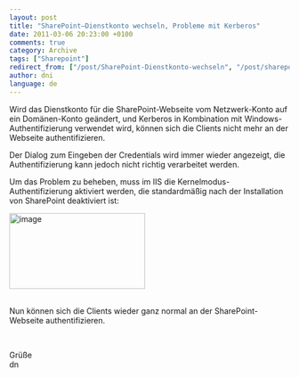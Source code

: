 ```yaml
---
layout: post
title: "SharePoint–Dienstkonto wechseln, Probleme mit Kerberos"
date: 2011-03-06 20:23:00 +0100
comments: true
category: Archive
tags: ["Sharepoint"]
redirect_from: ["/post/SharePoint-Dienstkonto-wechseln", "/post/sharepoint-dienstkonto-wechseln"]
author: dni
language: de
---
```

<!-- more -->
<p>Wird das Dienstkonto f&uuml;r die SharePoint-Webseite vom Netzwerk-Konto auf ein Dom&auml;nen-Konto ge&auml;ndert, und Kerberos in Kombination mit Windows-Authentifizierung verwendet wird, k&ouml;nnen sich die Clients nicht mehr an der Webseite authentifizieren.</p>
<p>Der Dialog zum Eingeben der Credentials wird immer wieder angezeigt, die Authentifizierung kann jedoch nicht richtig verarbeitet werden.</p>
<p>Um das Problem zu beheben, muss im IIS die Kernelmodus-Authentifizierung aktiviert werden, die standardm&auml;&szlig;ig nach der Installation von SharePoint deaktiviert ist:</p>
<p><a href="/assets/archive/image_299.png"><img style="background-image: none; margin: 0px; padding-left: 0px; padding-right: 0px; display: inline; padding-top: 0px; border: 0px;" title="image" src="/assets/archive/image_thumb_297.png" border="0" alt="image" width="244" height="136" /></a></p>
<p><br />Nun k&ouml;nnen sich die Clients wieder ganz normal an der SharePoint-Webseite authentifizieren.</p>
<p>&nbsp;</p>
<p>Gr&uuml;&szlig;e   <br />dn</p>

